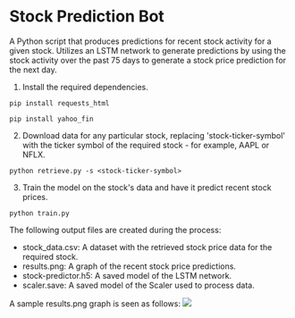 # Stock Prediction Bot
A Python script that produces predictions for recent stock activity for a given stock.
Utilizes an LSTM network to generate predictions by using the stock activity over the past 75 days to generate a stock price prediction for the next day.

1. Install the required dependencies.
~~~~
pip install requests_html
~~~~~~~~ 
~~~~
pip install yahoo_fin
~~~~~~~~ 

2. Download data for any particular stock, replacing 'stock-ticker-symbol' with the ticker symbol of the required stock - for example, AAPL or NFLX.
~~~~
python retrieve.py -s <stock-ticker-symbol>
~~~~~~~~ 

3. Train the model on the stock's data and have it predict recent stock prices.
~~~~
python train.py
~~~~~~~~ 

The following output files are created during the process:
* stock_data.csv: A dataset with the retrieved stock price data for the required stock.
* results.png: A graph of the recent stock price predictions.
* stock-predictor.h5: A saved model of the LSTM network.
* scaler.save: A saved model of the Scaler used to process data.

A sample results.png graph is seen as follows:
<img src="results.png"> 
